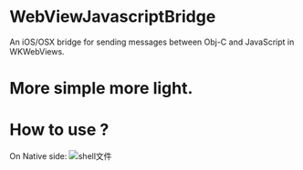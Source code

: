 WebViewJavascriptBridge
=======================

An iOS/OSX bridge for sending messages between Obj-C and JavaScript in WKWebViews.

More simple more light.
==========================

How to use ?
==========================
On Native side:
 ![shell文件](http://upload-images.jianshu.io/upload_images/1485140-22eacdbae71ab997.png?imageMogr2/auto-orient/strip%7CimageView2/2/w/1240)
